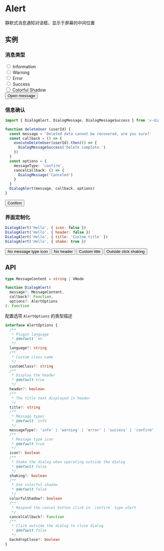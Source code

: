 # Alert

静默式消息通知对话框，显示于屏幕的中间位置

## 实例

### 消息类型

<div class="my-3">
  <div class="form-check form-check-inline">
    <input
      class="form-check-input"
      type="radio"
      id="toast-info"
      value="info"
      v-model="messageType"
    >
    <label
      class="form-check-label"
      for="toast-info"
    >Information</label>
  </div>
  <div class="form-check form-check-inline">
    <input
      class="form-check-input"
      type="radio"
      id="toast-warning"
      value="warning"
      v-model="messageType"
    >
    <label
      class="form-check-label"
      for="toast-warning"
    >Warning</label>
  </div>
  <div class="form-check form-check-inline">
    <input
      class="form-check-input"
      type="radio"
      id="toast-error"
      value="error"
      v-model="messageType"
    >
    <label
      class="form-check-label"
      for="toast-error"
    >Error</label>
  </div>
  <div class="form-check form-check-inline">
    <input
      class="form-check-input"
      type="radio"
      id="toast-success"
      value="success"
      v-model="messageType"
    >
    <label
      class="form-check-label"
      for="toast-success"
    >Success</label>
  </div>
</div>

<div class="my-3">
  <div class="form-check">
  <input
    class="form-check-input"
    type="checkbox"
    v-model="colorfulShadow"
    :true-value="true"
    :false-value="false"
    id="alert-colorful-shadow"
  >
  <label
    class="form-check-label"
    for="alert-colorful-shadow"
  >
    Colorful Shadow
  </label>
</div>
</div>
<div>
  <button
    type="button"
    class="btn btn-dark"
    @click="openAlertCN({ colorfulShadow, messageType })"
  >Open message</button>
</div>

### 信息确认

```ts
import { DialogAlert, DialogMessage, DialogMessageSuccess } from 'v-dialogs'

function deleteUser (userId) {
  const message = 'Deleted data cannot be recovered, are you sure?'
  const callback = () => {
    executeDeleteUser(userId).then(() => {
      DialogMessageSuccess('Delete complete.')
    })
  }
  const options = {
    messageType: 'confirm',
    cancelCallback: () => {
      DialogMessage('Canceled')
    }
  }
  DialogAlert(message, callback, options)
}
```

<div>
  <button
    type="button"
    class="btn btn-dark"
    @click="openConfirmCN"
  >Confirm</button>
</div>

### 界面定制化

```js
DialogAlert('Hello', { icon: false })
DialogAlert('Hello', { header: false })
DialogAlert('Hello', { title: 'Custom title' })
DialogAlert('Hello', { shake: true })
```

<div class="my-3">
  <button
    type="button"
    class="btn btn-dark me-2"
    @click="openAlertCN({ icon: false })"
  >No message type icon</button>
  <button
    type="button"
    class="btn btn-dark me-2"
    @click="openAlertCN({ header: false })"
  >No header</button>
  <button
    type="button"
    class="btn btn-dark me-2"
    @click="openAlertCN({ title: 'Custom title' })"
  >Custom title</button>
  <button
    type="button"
    class="btn btn-dark"
    @click="openAlertCN({ shake: true })"
  >Outside click shaking</button>
</div>

<script setup>
import { useAlertExamples } from '../../script/dialog/alert'

const {
  colorfulShadow,
  messageType,
  openAlertCN,
  openConfirmCN
} = useAlertExamples()
</script>

## API

```ts
type MessageContent = string | VNode

function DialogAlert(
  message?: MessageContent,
  callback?: Function,
  options?: AlertOptions
): Function
```

配置选项 `AlertOptions` 的类型描述

```ts
interface AlertOptions {
  /**
   * Plugin language
   * @default `en`
   */
  language?: string
  /**
   * Custom class name
   */
  customClass?: string
  /**
   * Display the header
   * @default true
   */
  header?: boolean
  /**
   * The title text displayed in header
   */
  title?: string
  /**
   * Message types
   * @default `info`
   */
  messageType?: 'info' | 'warning' | 'error' | 'success' | 'confirm'
  /**
   * Message type icon
   * @default true
   */
  icon?: boolean
  /**
   * Shake the dialog when operating outside the dialog
   * @default false
   */
  shaking?: boolean
  /**
   * Use colorful shadow
   * @default false
   */
  colorfulShadow?: boolean
  /**
   * Respond the cancel button click in `confirm` type alert
   */
  cancelCallback?: Function
  /**
   * Click outside the dialog to close dialog
   * @default false
   */
  backdropClose?: boolean
}
```
